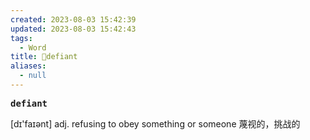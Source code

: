```yaml
---
created: 2023-08-03 15:42:39
updated: 2023-08-03 15:42:43
tags:
  - Word
title: 📖defiant
aliases:
  - null
---
```


<pre><strong>defiant</strong></pre>
[dɪ'faɪənt]
adj. refusing to obey something or someone 蔑视的，挑战的

